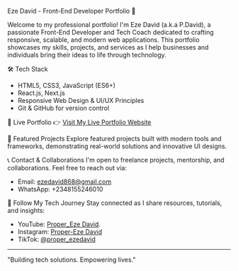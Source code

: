 Eze David - Front-End Developer Portfolio 🚀

Welcome to my professional portfolio! I'm Eze David (a.k.a P.David), a passionate Front-End Developer and Tech Coach dedicated to crafting responsive, scalable, 
and modern web applications. This portfolio showcases my skills, projects, and services as I help businesses and individuals bring their ideas to life through technology.

 🛠️ Tech Stack
- HTML5, CSS3, JavaScript (ES6+)
- React.js, Next.js
- Responsive Web Design & UI/UX Principles
- Git & GitHub for version control

📂 Live Portfolio
👉 [Visit My Live Portfolio Website](https://new-portfolio-beige-pi.vercel.app/)

📸 Featured Projects
Explore featured projects built with modern tools and frameworks, demonstrating real-world solutions and innovative UI designs.

📞 Contact & Collaborations
I'm open to freelance projects, mentorship, and collaborations. Feel free to reach out via:
- Email: ezedavid868@gmail.com
- WhatsApp: +2348155246010

📢 Follow My Tech Journey
Stay connected as I share resources, tutorials, and insights:
- YouTube: [Proper_Eze David](https://www.youtube.com/@ProperEzeDavid).
- Instagram: [Proper-Eze David](https://www.instagram.com/official_ezedavid/)
- TikTok: [@proper_ezedavid](https://tiktok.com/@proper_ezedavid)

---

"Building tech solutions. Empowering lives."

